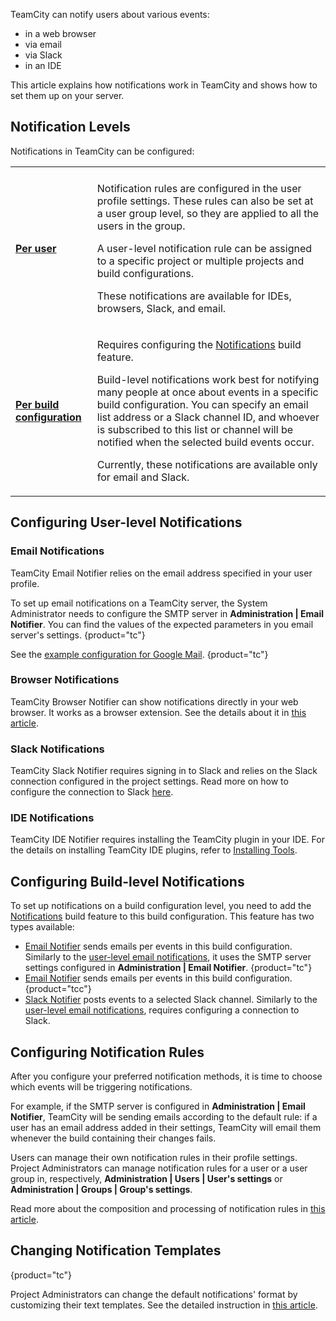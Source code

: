[//]: # (title: Configuring Notifications)
[//]: # (auxiliary-id: Configuring Notifications)

TeamCity can notify users about various events:
* in a web browser
* via email
* via Slack
* in an IDE

This article explains how notifications work in TeamCity and shows how to set them up on your server.

## Notification Levels

Notifications in TeamCity can be configured:

<table>

<tr><td></td><td></td></tr>

<tr>

<td>

__[Per user](#Configuring+User-level+Notifications)__

</td><td>

Notification rules are configured in the user profile settings. These rules can also be set at a user group level, so they are applied to all the users in the group.

A user-level notification rule can be assigned to a specific project or multiple projects and build configurations.

These notifications are available for IDEs, browsers, Slack, and email.

</td>


</tr>

<tr>

<td>

__[Per build configuration](#Configuring+Build-level+Notifications)__

</td><td>

Requires configuring the [Notifications](notifications.md) build feature.

Build-level notifications work best for notifying many people at once about events in a specific build configuration. You can specify an email list address or a Slack channel ID, and whoever is subscribed to this list or channel will be notified when the selected build events occur.

Currently, these notifications are available only for email and Slack.

</td>

</tr>

</table>

## Configuring User-level Notifications

### Email Notifications

TeamCity Email Notifier relies on the email address specified in your user profile.

To set up email notifications on a TeamCity server, the System Administrator needs to configure the SMTP server in __Administration | Email Notifier__. You can find the values of the expected parameters in you email server's settings.
{product="tc"}

See the [example configuration for Google Mail](setting-up-google-mail-as-notification-server.md).
{product="tc"}

### Browser Notifications

TeamCity Browser Notifier can show notifications directly in your web browser. It works as a browser extension. See the details about it in [this article](browser-notifier.md).

### Slack Notifications

TeamCity Slack Notifier requires signing in to Slack and relies on the Slack connection configured in the project settings. Read more on how to configure the connection to Slack [here](configuring-connections.md#Slack).

### IDE Notifications

TeamCity IDE Notifier requires installing the TeamCity plugin in your IDE. For the details on installing TeamCity IDE plugins, refer to [Installing Tools](installing-tools.md).

## Configuring Build-level Notifications

To set up notifications on a build configuration level, you need to add the [Notifications](notifications.md) build feature to this build configuration. This feature has two types available:

* [Email Notifier](notifications.md#Email+Notifier) sends emails per events in this build configuration. Similarly to the [user-level email notifications](#Email+Notifications), it uses the SMTP server settings configured in __Administration | Email Notifier__.
{product="tc"}
* [Email Notifier](notifications.md#Email+Notifier) sends emails per events in this build configuration.
  {product="tcc"}
* [Slack Notifier](notifications.md#Slack+Notifier) posts events to a selected Slack channel. Similarly to the [user-level email notifications](#Slack+Notifications), requires configuring a connection to Slack.

## Configuring Notification Rules

After you configure your preferred notification methods, it is time to choose which events will be triggering notifications.

For example, if the SMTP server is configured in __Administration | Email Notifier__, TeamCity will be sending emails according to the default rule: if a user has an email address added in their settings, TeamCity will email them whenever the build containing their changes fails.

Users can manage their own notification rules in their profile settings. Project Administrators can manage notification rules for a user or a user group in, respectively, __Administration | Users | User's settings__ or __Administration | Groups | Group's settings__.

Read more about the composition and processing of notification rules in [this article](adding-notification-rules.md).

## Changing Notification Templates
{product="tc"}

Project Administrators can change the default notifications' format by customizing their text templates. See the detailed instruction in [this article](customizing-notification-templates.md).
